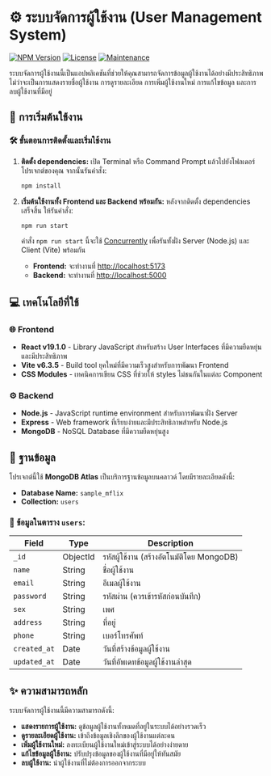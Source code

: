 # ⚙️ ระบบจัดการผู้ใช้งาน (User Management System)

[![NPM Version](https://img.shields.io/npm/v/your-package-name)](https://www.npmjs.com/package/your-package-name)
[![License](https://img.shields.io/badge/License-MIT-yellow.svg)](https://opensource.org/licenses/MIT)
[![Maintenance](https://img.shields.io/badge/Maintained-yes-green.svg)](https://github.com/your-username/your-repo-name/graphs/commit-activity)

ระบบจัดการผู้ใช้งานนี้เป็นแอปพลิเคชันที่ช่วยให้คุณสามารถจัดการข้อมูลผู้ใช้งานได้อย่างมีประสิทธิภาพ ไม่ว่าจะเป็นการแสดงรายชื่อผู้ใช้งาน การดูรายละเอียด การเพิ่มผู้ใช้งานใหม่ การแก้ไขข้อมูล และการลบผู้ใช้งานที่มีอยู่

## 🚀 การเริ่มต้นใช้งาน

### 🛠️ ขั้นตอนการติดตั้งและเริ่มใช้งาน

1.  **ติดตั้ง dependencies:**
    เปิด Terminal หรือ Command Prompt แล้วไปยังโฟลเดอร์โปรเจกต์ของคุณ จากนั้นรันคำสั่ง:
    ```bash
    npm install
    ```

2.  **เริ่มต้นใช้งานทั้ง Frontend และ Backend พร้อมกัน:**
    หลังจากติดตั้ง dependencies เสร็จสิ้น ให้รันคำสั่ง:
    ```bash
    npm run start
    ```
    คำสั่ง `npm run start` นี้จะใช้ [Concurrently](https://www.npmjs.com/package/concurrently) เพื่อรันทั้งฝั่ง Server (Node.js) และ Client (Vite) พร้อมกัน

    * **Frontend:** จะทำงานที่ [http://localhost:5173](http://localhost:5173)
    * **Backend:** จะทำงานที่ [http://localhost:5000](http://localhost:5000)

## 💻 เทคโนโลยีที่ใช้

### 🌐 Frontend

* **React v19.1.0** - Library JavaScript สำหรับสร้าง User Interfaces ที่มีความยืดหยุ่นและมีประสิทธิภาพ
* **Vite v6.3.5** - Build tool ยุคใหม่ที่มีความเร็วสูงสำหรับการพัฒนา Frontend
* **CSS Modules** - เทคนิคการเขียน CSS ที่ช่วยให้ styles ไม่ชนกันในแต่ละ Component

### ⚙️ Backend

* **Node.js** - JavaScript runtime environment สำหรับการพัฒนาฝั่ง Server
* **Express** - Web framework ที่เรียบง่ายและมีประสิทธิภาพสำหรับ Node.js
* **MongoDB** - NoSQL Database ที่มีความยืดหยุ่นสูง

## 💾 ฐานข้อมูล

โปรเจกต์นี้ใช้ **MongoDB Atlas** เป็นบริการฐานข้อมูลบนคลาวด์ โดยมีรายละเอียดดังนี้:

* **Database Name:** `sample_mflix`
* **Collection:** `users`

### 📄 ข้อมูลในตาราง `users`:

| Field        | Type     | Description                                  |
| ------------ | -------- | -------------------------------------------- |
| `_id`        | ObjectId | รหัสผู้ใช้งาน (สร้างอัตโนมัติโดย MongoDB)   |
| `name`       | String   | ชื่อผู้ใช้งาน                                |
| `email`      | String   | อีเมลผู้ใช้งาน                               |
| `password`   | String   | รหัสผ่าน (ควรเข้ารหัสก่อนบันทึก)            |
| `sex`        | String   | เพศ                                          |
| `address`    | String   | ที่อยู่                                        |
| `phone`      | String   | เบอร์โทรศัพท์                                |
| `created_at` | Date     | วันที่สร้างข้อมูลผู้ใช้งาน                   |
| `updated_at` | Date     | วันที่อัพเดทข้อมูลผู้ใช้งานล่าสุด             |



## ✨ ความสามารถหลัก

ระบบจัดการผู้ใช้งานนี้มีความสามารถดังนี้:

* **แสดงรายการผู้ใช้งาน:** ดูข้อมูลผู้ใช้งานทั้งหมดที่อยู่ในระบบได้อย่างรวดเร็ว
* **ดูรายละเอียดผู้ใช้งาน:** เข้าถึงข้อมูลเชิงลึกของผู้ใช้งานแต่ละคน
* **เพิ่มผู้ใช้งานใหม่:** ลงทะเบียนผู้ใช้งานใหม่เข้าสู่ระบบได้อย่างง่ายดาย
* **แก้ไขข้อมูลผู้ใช้งาน:** ปรับปรุงข้อมูลของผู้ใช้งานที่มีอยู่ให้ทันสมัย
* **ลบผู้ใช้งาน:** นำผู้ใช้งานที่ไม่ต้องการออกจากระบบ




